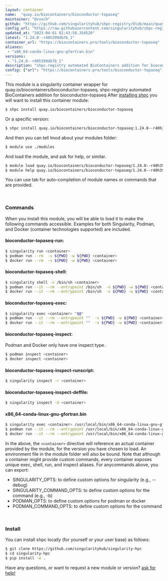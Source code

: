 ```yaml
---
layout: container
name:  "quay.io/biocontainers/bioconductor-topaseq"
maintainer: "@vsoch"
github: "https://github.com/singularityhub/shpc-registry/blob/main/quay.io/biocontainers/bioconductor-topaseq/container.yaml"
config_url: "https://raw.githubusercontent.com/singularityhub/shpc-registry/main/quay.io/biocontainers/bioconductor-topaseq/container.yaml"
updated_at: "2023-04-01 02:43:58.354520"
latest: "1.24.0--r40h399db7b_1"
container_url: "https://biocontainers.pro/tools/bioconductor-topaseq"
aliases:
 - "x86_64-conda-linux-gnu-gfortran.bin"
versions:
 - "1.24.0--r40h399db7b_1"
description: "shpc-registry automated BioContainers addition for bioconductor-topaseq"
config: {"url": "https://biocontainers.pro/tools/bioconductor-topaseq", "maintainer": "@vsoch", "description": "shpc-registry automated BioContainers addition for bioconductor-topaseq", "latest": {"1.24.0--r40h399db7b_1": "sha256:cd7c4529a79c67668ec5a64223a642644fa9abdf39de428bb1df42002e93736a"}, "tags": {"1.24.0--r40h399db7b_1": "sha256:cd7c4529a79c67668ec5a64223a642644fa9abdf39de428bb1df42002e93736a"}, "docker": "quay.io/biocontainers/bioconductor-topaseq", "aliases": {"x86_64-conda-linux-gnu-gfortran.bin": "/usr/local/bin/x86_64-conda-linux-gnu-gfortran.bin"}}
---
```


This module is a singularity container wrapper for quay.io/biocontainers/bioconductor-topaseq.
shpc-registry automated BioContainers addition for bioconductor-topaseq
After [installing shpc](#install) you will want to install this container module:


```bash
$ shpc install quay.io/biocontainers/bioconductor-topaseq
```

Or a specific version:

```bash
$ shpc install quay.io/biocontainers/bioconductor-topaseq:1.24.0--r40h399db7b_1
```

And then you can tell lmod about your modules folder:

```bash
$ module use ./modules
```

And load the module, and ask for help, or similar.

```bash
$ module load quay.io/biocontainers/bioconductor-topaseq/1.24.0--r40h399db7b_1
$ module help quay.io/biocontainers/bioconductor-topaseq/1.24.0--r40h399db7b_1
```

You can use tab for auto-completion of module names or commands that are provided.

<br>

### Commands

When you install this module, you will be able to load it to make the following commands accessible.
Examples for both Singularity, Podman, and Docker (container technologies supported) are included.

#### bioconductor-topaseq-run:

```bash
$ singularity run <container>
$ podman run --rm  -v ${PWD} -w ${PWD} <container>
$ docker run --rm  -v ${PWD} -w ${PWD} <container>
```

#### bioconductor-topaseq-shell:

```bash
$ singularity shell -s /bin/sh <container>
$ podman run --it --rm --entrypoint /bin/sh  -v ${PWD} -w ${PWD} <container>
$ docker run --it --rm --entrypoint /bin/sh  -v ${PWD} -w ${PWD} <container>
```

#### bioconductor-topaseq-exec:

```bash
$ singularity exec <container> "$@"
$ podman run --it --rm --entrypoint ""  -v ${PWD} -w ${PWD} <container> "$@"
$ docker run --it --rm --entrypoint ""  -v ${PWD} -w ${PWD} <container> "$@"
```

#### bioconductor-topaseq-inspect:

Podman and Docker only have one inspect type.

```bash
$ podman inspect <container>
$ docker inspect <container>
```

#### bioconductor-topaseq-inspect-runscript:

```bash
$ singularity inspect -r <container>
```

#### bioconductor-topaseq-inspect-deffile:

```bash
$ singularity inspect -d <container>
```


#### x86_64-conda-linux-gnu-gfortran.bin

```bash
$ singularity exec <container> /usr/local/bin/x86_64-conda-linux-gnu-gfortran.bin
$ podman run --it --rm --entrypoint /usr/local/bin/x86_64-conda-linux-gnu-gfortran.bin   -v ${PWD} -w ${PWD} <container> -c " $@"
$ docker run --it --rm --entrypoint /usr/local/bin/x86_64-conda-linux-gnu-gfortran.bin   -v ${PWD} -w ${PWD} <container> -c " $@"
```



In the above, the `<container>` directive will reference an actual container provided
by the module, for the version you have chosen to load. An environment file in the
module folder will also be bound. Note that although a container
might provide custom commands, every container exposes unique exec, shell, run, and
inspect aliases. For anycommands above, you can export:

 - SINGULARITY_OPTS: to define custom options for singularity (e.g., --debug)
 - SINGULARITY_COMMAND_OPTS: to define custom options for the command (e.g., -b)
 - PODMAN_OPTS: to define custom options for podman or docker
 - PODMAN_COMMAND_OPTS: to define custom options for the command

<br>

### Install

You can install shpc locally (for yourself or your user base) as follows:

```bash
$ git clone https://github.com/singularityhub/singularity-hpc
$ cd singularity-hpc
$ pip install -e .
```

Have any questions, or want to request a new module or version? [ask for help!](https://github.com/singularityhub/singularity-hpc/issues)